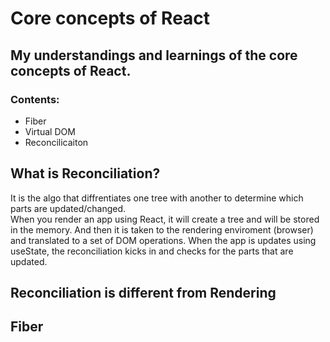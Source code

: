# Core concepts of React

<h2>My understandings and learnings of the core concepts of React.

### Contents:
- Fiber
- Virtual DOM
- Reconcilicaiton

## What is Reconciliation?

It is the algo that diffrentiates one tree with another to determine which parts are updated/changed.<br>
When you render an app using React, it will create a tree and will be stored in the memory. And then it is taken to the rendering enviroment (browser) and translated to a set of DOM operations. When the app is updates using useState, the reconciliation kicks in and checks for the parts that are updated.

## Reconciliation is different from Rendering

## Fiber
